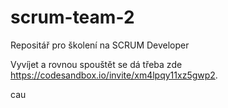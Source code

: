 # scrum-team-2
Repositář pro školení na SCRUM Developer

Vyvíjet a rovnou spouštět se dá třeba zde https://codesandbox.io/invite/xm4lpqy11xz5gwp2.

cau
